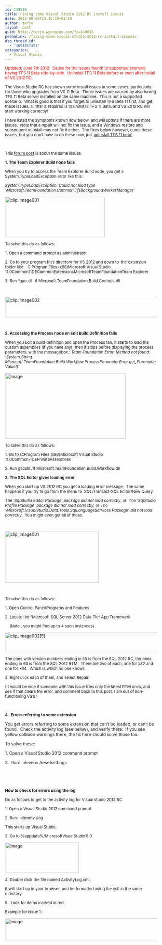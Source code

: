 ```yaml
---
id: 149816
title: Fixing some Visual Studio 2012 RC install issues
date: 2012-06-05T13:16:38+01:00
author: terje
layout: post
guid: http://terje.wpengine.com/?p=149816
permalink: /fixing-some-visual-studio-2012-rc-install-issues/
dsq_thread_id:
  - "4691857421"
categories:
  - Visual Studio
---
```

<p><font size="2"><font color="#ff0000">Updated: June 7th 2012:  Cause for the issues found! Unsupported scenario having TFS 11 Beta side-by-side.  Uninstall TFS 11 Beta before or even after install of VS 2012 RC. </font></font></p>  <p><font size="2">The Visual Studio RC has shown some install issues in some cases, particularly for those who upgrades from VS 11 Beta.  These issues are caused by also having TFS 11 Beta server installed on the same machine.  This is not a supported scenario.  What is good is that if you forget to uninstall TFS Beta 11 first, and get these issues, all that is required is to uninstall TFS 11 Beta, and VS 2012 RC will start working correctly!</font></p>  <p><font size="2"></font></p>  <p><font size="2">I have listed the symptoms known now below, and will update if there are more issues.  Note that a repair will not fix the issue, and a Windows restore and subsequent reinstall may not fix it either.  The fixes below however, cures these issues, but you don’t have to do these now, just <u>uninstall TFS 11 beta!</u></font></p>  <p> </p>  <p><font size="2">This <a href="http://social.msdn.microsoft.com/Forums/en-US/TFSvnext/thread/eafd3f20-2da2-4c5f-81cc-49b4d183f3f1/" target="_blank"><u>forum post</u></a> is about the same issues.</font></p>  <p><font size="2"></font></p>  <p><font size="2"></font></p>  <p><strong><font size="2">1. The Team Explorer Build node fails</font></strong></p>  <p><font size="2">When you try to access the Team Explorer Build node, you get a System.TypeLoadException error like this:</font></p>  <p><font size="2"><em>System.TypeLoadException: Could not load type 'Microsoft.TeamFoundation.Common.TfsBackgroundWorkerManager'</em></font> </p>  <p><a href="http://gwb.blob.core.windows.net/terje/Windows-Live-Writer/Fixing-some-Visual-Studio-RC-install-iss_A826/clip_image001_2.png"><img style="border-width: 0px; padding-top: 0px; padding-right: 0px; padding-left: 0px; display: inline; background-image: none;" title="clip_image001" border="0" alt="clip_image001" src="http://hermit.no/wp-content/uploads/2015/08/GWB-Windows-Live-Writer-Fixing-some-Visual-Studio-RC-install-iss_A826-clip_image001_thumb.png" width="330" height="133" /></a></p>  <p><font size="2">To solve this do as follows:</font></p>  <p><font size="2">1. Open a command prompt as administrator</font></p>  <p><font size="2">2. Go to your program files directory for VS 2012 and down to  the extension folder like:   C:Program Files (x86)Microsoft Visual Studio 11.0Common7IDECommonExtensionsMicrosoftTeamFoundationTeam Explorer </font></p>  <p><font size="2">3. Run “gacutil –if Microsoft.TeamFoundation.Build.Controls.dll</font></p>  <p> </p>  <p><a href="http://gwb.blob.core.windows.net/terje/Windows-Live-Writer/Fixing-some-Visual-Studio-RC-install-iss_A826/clip_image002_2.jpg"><img style="border-width: 0px; padding-top: 0px; padding-right: 0px; padding-left: 0px; display: inline; background-image: none;" title="clip_image002" border="0" alt="clip_image002" src="http://hermit.no/wp-content/uploads/2015/08/GWB-Windows-Live-Writer-Fixing-some-Visual-Studio-RC-install-iss_A826-clip_image002_thumb.jpg" width="657" height="67" /></a></p>  <p> </p>  <p><strong><font size="2">2. Accessing the Process node on Edit Build Definition fails</font></strong></p>  <p><font size="2">When you Edit a build definition and open the Process tab, it starts to load the custom assemblies (if you have any), then it stops before displaying the process parameters, with the messagebox : <em>Team Foundation Error: Method not found: ‘System.String Microsoft.TeamFoundation.Build.Workflow.ProcessParameterError.get_ParameterValue()’</em></font></p>  <p><a href="http://gwb.blob.core.windows.net/terje/Windows-Live-Writer/Fixing-some-Visual-Studio-RC-install-iss_A826/image_6.png"><img style="border-width: 0px; padding-top: 0px; padding-right: 0px; padding-left: 0px; display: inline; background-image: none;" title="image" border="0" alt="image" src="http://hermit.no/wp-content/uploads/2015/08/GWB-Windows-Live-Writer-Fixing-some-Visual-Studio-RC-install-iss_A826-image_thumb_2.png" width="401" height="216" /></a></p>  <p><strong><font size="2"></font></strong></p>  <p><font size="2">To solve this do as follows:</font></p>  <p><font size="2">1. Go to C:Program Files (x86)Microsoft Visual Studio 11.0Common7IDEPrivateAssemblies</font></p>  <p><font size="2">2. Run gacutil /if Microsoft.TeamFoundation.Build.Workflow.dll</font></p>  <p><strong><font size="2"></font></strong></p>  <p><strong><font size="2"></font></strong></p>  <p><strong><font size="2"></font></strong></p>  <p><strong><font size="2">3. The SQL Editor gives loading error</font></strong></p>  <p><font size="2">When you start up VS 2012 RC you get a loading error message.  The same happens if you try to go from the menu to  SQL/Transact-SQL Editor/New Query.</font></p>  <p><font size="2">The <em>‘SqlStudio Editor Package’ package did not load correctly</em>, or  <em>The ‘SqlStudio Profile Package’ package did not load correctly</em>, or <em>The ‘Microsoft.VisualStudio.Data.Tools.SqlLanguageServices.Package’ did not load correctly</em>.  You might even get all of these.</font> </p>  <p> </p>  <p><a href="http://gwb.blob.core.windows.net/terje/Windows-Live-Writer/Fixing-some-Visual-Studio-RC-install-iss_A826/clip_image001_2.jpg"><img style="border-width: 0px; padding-top: 0px; padding-right: 0px; padding-left: 0px; display: inline; background-image: none;" title="clip_image001" border="0" alt="clip_image001" src="http://hermit.no/wp-content/uploads/2015/08/GWB-Windows-Live-Writer-Fixing-some-Visual-Studio-RC-install-iss_A826-clip_image001_thumb.jpg" width="311" height="170" /></a></p>  <p> </p>  <p><font size="2">To solve this do as follows:</font></p>  <p><font size="2">1. Open Control Panel/Programs and Features</font></p>  <p><font size="2">2. Locate the “Microsoft SQL Server 2012 Data-Tier App Framework</font></p>  <p><font size="2">    (Note , you might find up to 4 such instances)</font></p>  <p><a href="http://gwb.blob.core.windows.net/terje/Windows-Live-Writer/Fixing-some-Visual-Studio-RC-install-iss_A826/clip_image0025.jpg"><img style="border-width: 0px; padding-top: 0px; padding-right: 0px; padding-left: 0px; display: inline; background-image: none;" title="clip_image002[5]" border="0" alt="clip_image002[5]" src="http://hermit.no/wp-content/uploads/2015/08/GWB-Windows-Live-Writer-Fixing-some-Visual-Studio-RC-install-iss_A826-clip_image0025_thumb.jpg" width="685" height="64" /></a></p>  <p><font size="2">The ones with version numbers ending in 55 is from the SQL 2012 RC, the ones ending in 60 is from the SQL 2012 RTM.  There are two of each, one for x32 and one for x64.  Which is which no one knows. </font></p>  <p><font size="2">3. Right click each of them, and select Repair.</font></p>  <p><font size="2">(It would be nice if someone with this issue tries only the latest RTM ones, and see if that clears the error, and comment back to this post. I am out of non-functioning VS’s )</font></p>  <p> </p>  <p><font size="2"><strong>4.  Errors referring to some extension</strong></font></p>  <p>You get errors referring to some extension that can’t be loaded, or can’t be found.  Check the activity log (see below), and verify there.  If you see yellow collision warnings there, the fix here should solve those too.</p>  <p>To solve these:    </p>  <p>1. Open a Visual Studio 2012 command prompt</p>  <p>2.  Run:   devenv /resetsettings</p>  <p> </p>  <p> </p>  <p><font size="2"><strong>How to check for errors using the log</strong></font></p>  <p><font size="2">Do as follows to get to the activity log for Visual studio 2012 RC</font></p>  <p><font size="2">1. Open a Visual Studio 2012 command prompt</font></p>  <p><font size="2">2. Run:   devenv /log</font></p>  <p><font size="2">This starts up Visual Studio.  </font></p>  <p><font size="2">3. Go to %appdata%/MicrosoftVisualStudio11.0</font></p>  <p><a href="http://gwb.blob.core.windows.net/terje/Windows-Live-Writer/Fixing-some-Visual-Studio-RC-install-iss_A826/image_2.png"><img style="border-width: 0px; margin: 0px; padding-top: 0px; padding-right: 0px; padding-left: 0px; display: inline; background-image: none;" title="image" border="0" alt="image" src="http://hermit.no/wp-content/uploads/2015/08/GWB-Windows-Live-Writer-Fixing-some-Visual-Studio-RC-install-iss_A826-image_thumb.png" width="244" height="100" /></a></p>  <p><font size="2">4. Double click the file named ActivityLog.xml.  </font></p>  <p><font size="2">It will start up in your browser, and be formatted using the xslt in the same directory. </font></p>  <p><font size="2">5.  Look for items marked in red.  </font></p>  <p><font size="2">Example for Issue 1 :</font></p>  <p><a href="http://gwb.blob.core.windows.net/terje/Windows-Live-Writer/Fixing-some-Visual-Studio-RC-install-iss_A826/image_4.png"><img style="border-width: 0px; padding-top: 0px; padding-right: 0px; padding-left: 0px; display: inline; background-image: none;" title="image" border="0" alt="image" src="http://hermit.no/wp-content/uploads/2015/08/GWB-Windows-Live-Writer-Fixing-some-Visual-Studio-RC-install-iss_A826-image_thumb_1.png" width="1028" height="72" /></a></p>